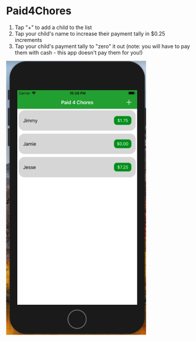 # Paid4Chores

1. Tap "+" to add a child to the list
2. Tap your child's name to increase their payment tally in $0.25 increments
3. Tap your child's payment tally to "zero" it out (note: you will have to pay them with cash - this app doesn't pay them for you!)

![Paid4Chores](Paid4Chores_Screenshot.jpg)
